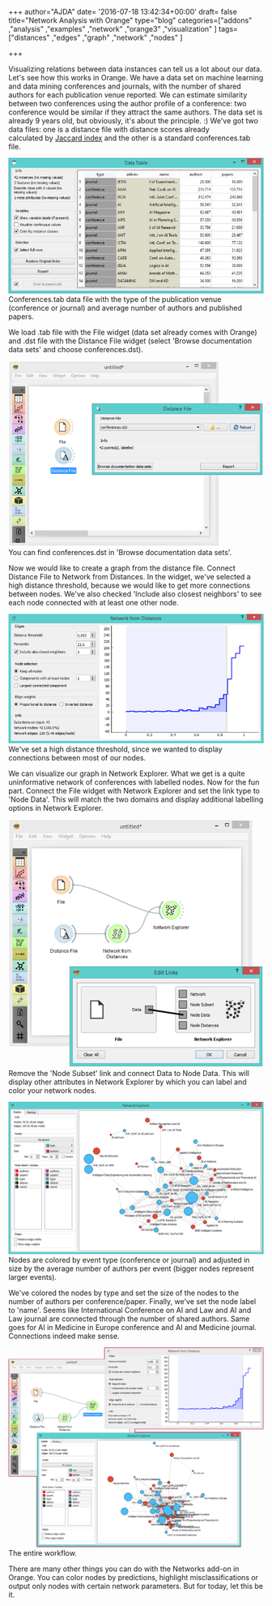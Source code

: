 +++
author="AJDA"
date= '2016-07-18 13:42:34+00:00'
draft= false
title="Network Analysis with Orange"
type="blog"
categories=["addons" ,"analysis" ,"examples" ,"network" ,"orange3" ,"visualization"  ]
tags=["distances" ,"edges" ,"graph" ,"network" ,"nodes" ]

+++

Visualizing relations between data instances can tell us a lot about our data. Let's see how this works in Orange. We have a data set on machine learning and data mining conferences and journals, with the number of shared authors for each publication venue reported. We can estimate similarity between two conferences using the author profile of a conference: two conference would be similar if they attract the same authors. The data set is already 9 years old, but obviously, it's about the principle. :) We've got two data files: one is a distance file with distance scores already calculated by [Jaccard index](https://en.wikipedia.org/wiki/Jaccard_index) and the other is a standard conferences.tab file.

[![](/images/2016/06/conferences.png)
](http://blog.biolab.si/wp-content/uploads/2016/06/conferences.png) Conferences.tab data file with the type of the publication venue (conference or journal) and average number of authors and published papers.



We load .tab file with the File widget (data set already comes with Orange) and .dst file with the Distance File widget (select 'Browse documentation data sets' and choose conferences.dst).

[![](/images/2016/06/distance-file.png)
](http://blog.biolab.si/wp-content/uploads/2016/06/distance-file.png) You can find conferences.dst in 'Browse documentation data sets'.



Now we would like to create a graph from the distance file. Connect Distance File to Network from Distances. In the widget, we've selected a high distance threshold, because we would like to get more connections between nodes. We've also checked 'Include also closest neighbors' to see each node connected with at least one other node.

[![](/images/2016/06/network-from-distances-1.png)
](http://blog.biolab.si/wp-content/uploads/2016/06/network-from-distances-1.png) We've set a high distance threshold, since we wanted to display connections between most of our nodes.



We can visualize our graph in Network Explorer. What we get is a quite uninformative network of conferences with labelled nodes. Now for the fun part. Connect the File widget with Network Explorer and set the link type to 'Node Data'. This will match the two domains and display additional labelling options in Network Explorer.

[![](/images/2016/06/link-to-node-data.png)
](http://blog.biolab.si/wp-content/uploads/2016/06/link-to-node-data.png) Remove the 'Node Subset' link and connect Data to Node Data. This will display other attributes in Network Explorer by which you can label and color your network nodes.



[![](/images/2016/06/network-explorer-conferences-2.png)
](http://blog.biolab.si/wp-content/uploads/2016/06/network-explorer-conferences-2.png) Nodes are colored by event type (conference or journal) and adjusted in size by the average number of authors per event (bigger nodes represent larger events).



We've colored the nodes by type and set the size of the nodes to the number of authors per conference/paper. Finally, we've set the node label to 'name'. Seems like International Conference on AI and Law and AI and Law journal are connected through the number of shared authors. Same goes for AI in Medicine in Europe conference and AI and Medicine journal. Connections indeed make sense.

[![](/images/2016/06/conference1-1.png)
](http://blog.biolab.si/wp-content/uploads/2016/06/conference1-1.png) The entire workflow.



There are many other things you can do with the Networks add-on in Orange. You can color nodes by predictions, highlight misclassifications or output only nodes with certain network parameters. But for today, let this be it.
